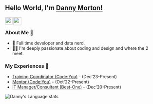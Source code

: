 ## Hello World, I'm [Danny Morton!](https://www.linkedin.com/in/dmorton714/) 

<a href="https://www.linkedin.com/in/dmorton714/">
  <img align="left" width="24px" src="https://img.icons8.com/?size=100&id=xuvGCOXi8Wyg&format=png&color=000000)" />
</a>
<a href="mailto:mailto:danny.morton714@gmail.com">
  <img align="left" width="26px" src="https://cdn.simpleicons.org/gmail" />
</a>

<br />

### About Me 🚀
- 🌱 Full time developer and data nerd. </br>
- 👨‍💻  I'm deeply passionate about coding and design and where the 2 meet. </br>

### My Experiences 🙌
- [Training Coordinator (Code:You)](https://code-you.org/) - (Dec'23-Present)
- [Mentor (Code:You)](https://code-you.org/) - (Oct'22-Present)
- [IT Manager/Consultant (Best-One)](https://bestone.tires/) - (Dec'20-Present)

<!--![Aakash's github stats](https://github-readme-stats.vercel.app/api?username=dmorton714&show_icons=true&hide_border=true)&nbsp;&nbsp;-->
![Danny's Language stats](https://github-readme-stats-eight-theta.vercel.app/api/top-langs/?username=dmorton714&layout=compact&langs_count=8&hide_border=true)
<br />

